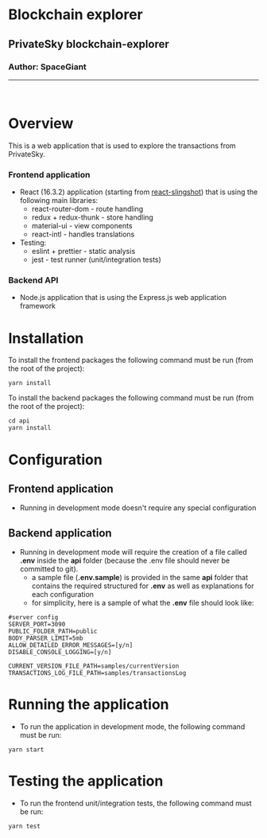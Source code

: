 # Blockchain explorer

## PrivateSky blockchain-explorer

### Author: SpaceGiant

---

<br/>

# Overview

This is a web application that is used to explore the transactions from PrivateSky.

### Frontend application

- React (16.3.2) application (starting from [react-slingshot](https://github.com/coryhouse/react-slingshot)) that is using the following main libraries:
  - react-router-dom - route handling
  - redux + redux-thunk - store handling
  - material-ui - view components
  - react-intl - handles translations
- Testing:
  - eslint + prettier - static analysis
  - jest - test runner (unit/integration tests)

### Backend API

- Node.js application that is using the Express.js web application framework

# Installation

To install the frontend packages the following command must be run (from the root of the project):

```
yarn install
```

To install the backend packages the following command must be run (from the root of the project):

```
cd api
yarn install
```

# Configuration

## Frontend application

- Running in development mode doesn't require any special configuration

## Backend application

- Running in development mode will require the creation of a file called **.env** inside the **api** folder (because the .env file should never be committed to git).
  - a sample file (**.env.sample**) is provided in the same **api** folder that contains the required structured for **.env** as well as explanations for each configuration
  - for simplicity, here is a sample of what the **.env** file should look like:

```
#server config
SERVER_PORT=3090
PUBLIC_FOLDER_PATH=public
BODY_PARSER_LIMIT=5mb
ALLOW_DETAILED_ERROR_MESSAGES=[y/n]
DISABLE_CONSOLE_LOGGING=[y/n]

CURRENT_VERSION_FILE_PATH=samples/currentVersion
TRANSACTIONS_LOG_FILE_PATH=samples/transactionsLog
```

# Running the application

- To run the application in development mode, the following command must be run:

```
yarn start
```

# Testing the application

- To run the frontend unit/integration tests, the following command must be run:

```
yarn test
```
